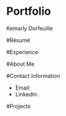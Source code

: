 # Portfolio
Kemarly Dorfeuille

#Résumé 

#Experience 

#About Me

#Contact Information
- Email:
- LinkedIn:

#Projects
